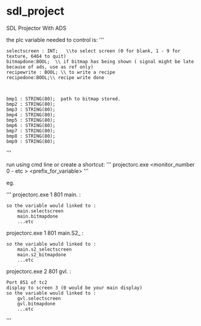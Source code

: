 # sdl_project
SDL Projector With ADS

the plc variable needed to control is:
'''

	selectscreen : INT;   \\to select screen (0 for blank, 1 - 9 for texture, 6464 to quit)
	bitmapdone:BOOL;  \\ if bitmap has being shown ( signal might be late because of ads, use as ref only)
	recipewrite : BOOL; \\ to write a recipe
	recipedone:BOOL;\\ recipe write done



	bmp1 : STRING(80);  path to bitmap stored.
	bmp2 : STRING(80);
	bmp3 : STRING(80);
	bmp4 : STRING(80);
	bmp5 : STRING(80);
	bmp6 : STRING(80);
	bmp7 : STRING(80);
	bmp8 : STRING(80);
	bmp9 : STRING(80);

'''


run using cmd line or create a shortcut:
'''
	projectorc.exe <monitor_number 0 - etc > <adsportno> <prefix_for_variable>
'''


eg.

'''
projectorc.exe 1 801 main. :

	so the variable would linked to :
		main.selectscreen
		main.bitmapdone
		...etc


projectorc.exe 1 801 main.S2_ :

	so the variable would linked to :
		main.s2_selectscreen
		main.s2_bitmapdone
		...etc

projectorc.exe 2 801 gvl. :

	Port 851 of tc2
	display to screen 3 (0 would be your main display) 
	so the variable would linked to :
		gvl.selectscreen
		gvl.bitmapdone
		...etc
'''